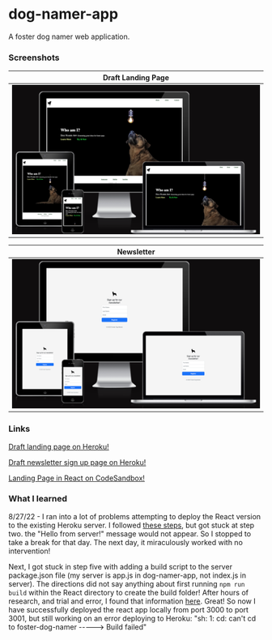 # dog-namer-app

A foster dog namer web application.

### Screenshots

|                                                       <b>Draft Landing Page</b>                                                        |
| :------------------------------------------------------------------------------------------------------------------------------------: |
| ![Draft Landing Page](https://github.com/Faraja17/dog-namer-app/blob/main/Screen%20Shot%202022-08-25%20at%202.14.28%20PM.png?raw=true) |

|                                                       <b>Newsletter</b>                                                        |
| :----------------------------------------------------------------------------------------------------------------------------: |
| ![Newsletter](https://github.com/Faraja17/dog-namer-app/blob/main/Screen%20Shot%202022-08-24%20at%201.42.34%20AM.png?raw=true) |

### Links

[Draft landing page on Heroku!](https://foster-dog-namer.herokuapp.com/)

[Draft newsletter sign up page on Heroku!](https://foster-dog-namer.herokuapp.com/signup.html)

[Landing Page in React on CodeSandbox!](https://ngu7fl.csb.app/)

### What I learned

8/27/22 - I ran into a lot of problems attempting to deploy the React version to the existing Heroku server. I followed [these steps](https://www.freecodecamp.org/news/how-to-create-a-react-app-with-a-node-backend-the-complete-guide/), but got stuck at step two. the "Hello from server!" message would not appear. So I stopped to take a break for that day. The next day, it miraculously worked with no intervention!

Next, I got stuck in step five with adding a build script to the server package.json file (my server is app.js in dog-namer-app, not index.js in server). The directions did not say anything about first running `npm run build` within the React directory to create the build folder! After hours of research, and trial and error, I found that information [here](https://stackoverflow.com/questions/41495658/use-custom-build-output-folder-when-using-create-react-app). Great! So now I have successfully deployed the react app locally from port 3000 to port 3001, but still working on an error deploying to Heroku: "sh: 1: cd: can't cd to foster-dog-namer
-----> Build failed"

